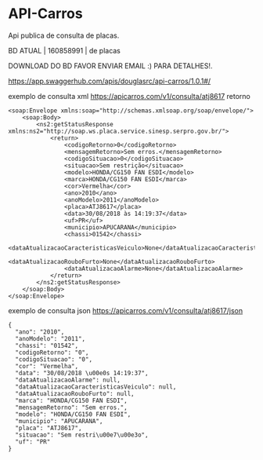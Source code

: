# API-Carros
Api publica de consulta de placas.

BD ATUAL | 160858991 | de placas

DOWNLOAD DO BD FAVOR ENVIAR EMAIL :) PARA DETALHES!.

https://app.swaggerhub.com/apis/douglasrc/api-carros/1.0.1#/


exemplo de consulta xml
https://apicarros.com/v1/consulta/atj8617
retorno
```
<soap:Envelope xmlns:soap="http://schemas.xmlsoap.org/soap/envelope/">
    <soap:Body>
        <ns2:getStatusResponse xmlns:ns2="http://soap.ws.placa.service.sinesp.serpro.gov.br/">
            <return>
                <codigoRetorno>0</codigoRetorno>
                <mensagemRetorno>Sem erros.</mensagemRetorno>
                <codigoSituacao>0</codigoSituacao>
                <situacao>Sem restrição</situacao>
                <modelo>HONDA/CG150 FAN ESDI</modelo>
                <marca>HONDA/CG150 FAN ESDI</marca>
                <cor>Vermelha</cor>
                <ano>2010</ano>
                <anoModelo>2011</anoModelo>
                <placa>ATJ8617</placa>
                <data>30/08/2018 às 14:19:37</data>
                <uf>PR</uf>
                <municipio>APUCARANA</municipio>
                <chassi>01542</chassi>
                <dataAtualizacaoCaracteristicasVeiculo>None</dataAtualizacaoCaracteristicasVeiculo>
                <dataAtualizacaoRouboFurto>None</dataAtualizacaoRouboFurto>
                <dataAtualizacaoAlarme>None</dataAtualizacaoAlarme>
            </return>
        </ns2:getStatusResponse>
    </soap:Body>
</soap:Envelope>

```
exemplo de consulta json
https://apicarros.com/v1/consulta/atj8617/json
```
{
  "ano": "2010", 
  "anoModelo": "2011", 
  "chassi": "01542", 
  "codigoRetorno": "0", 
  "codigoSituacao": "0", 
  "cor": "Vermelha", 
  "data": "30/08/2018 \u00e0s 14:19:37", 
  "dataAtualizacaoAlarme": null, 
  "dataAtualizacaoCaracteristicasVeiculo": null, 
  "dataAtualizacaoRouboFurto": null, 
  "marca": "HONDA/CG150 FAN ESDI", 
  "mensagemRetorno": "Sem erros.", 
  "modelo": "HONDA/CG150 FAN ESDI", 
  "municipio": "APUCARANA", 
  "placa": "ATJ8617", 
  "situacao": "Sem restri\u00e7\u00e3o", 
  "uf": "PR"
}
```
